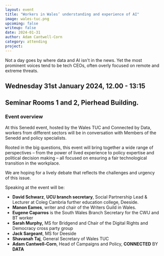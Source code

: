 ```yaml
---
layout: event
title: "Workers in Wales’ understanding and experience of AI"
image: wales-tuc.png
upcoming: false
writeup: false
date: 2024-01-31
author: Adam Cantwell-Corn
category: attending
project: 
---
```


Not a day goes by where data and AI isn't in the news. Yet the most prominent voices tend to be tech CEOs, often overly focused on remote and extreme threats.

<!--more-->

## Wednesday 31st January 2024, 12.00 - 13:15 
## Seminar Rooms 1 and 2, Pierhead Building.

### Event overview
At this Senedd event, hosted by the Wales TUC and Connected by Data, workers from different sectors will be in conversation with Members of the Senedd and policy specialists.

Rooted in the big questions, this event will bring together a wide range of perspectives – from the power of lived experience to policy expertise and political decision making – all focused on ensuring a fair technological transition in the workplace.

We are hoping for a lively debate that reflects the challenges and urgency of this issue. 

Speaking at the event will be: 

* **David Schwarz**, **UCU branch secretary**, Social Partnership Lead & Lecturer at Coleg Cambria further education college, Deeside.  
* **Manon Eames**, writer and chair of the Writers Guild in Wales. 
* **Eugene Caparros** is the South Wales Branch Secretary for the CWU and BT worker
* **Sarah Murphy,** MS for Bridgend and Chair of the Digital Rights and Democracy cross party group
* **Jack Sargeant**, MS for Deeside
* **Shavanah Taj**, General Secretary of Wales TUC
* **Adam Cantwell-Corn**, Head of Campaigns and Policy, **CONNECTED** BY **DATA**